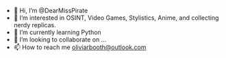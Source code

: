 - 👋 Hi, I’m @DearMissPirate
- 👀 I’m interested in OSINT, Video Games, Stylistics, Anime, and collecting nerdy replicas.
- 🌱 I’m currently learning Python
- 💞️ I’m looking to collaborate on ...
- 📫 How to reach me oliviarbooth@outlook.com

<!---
DearMissPirate/DearMissPirate is a ✨ special ✨ repository because its `README.md` (this file) appears on your GitHub profile.
You can click the Preview link to take a look at your changes.
--->
